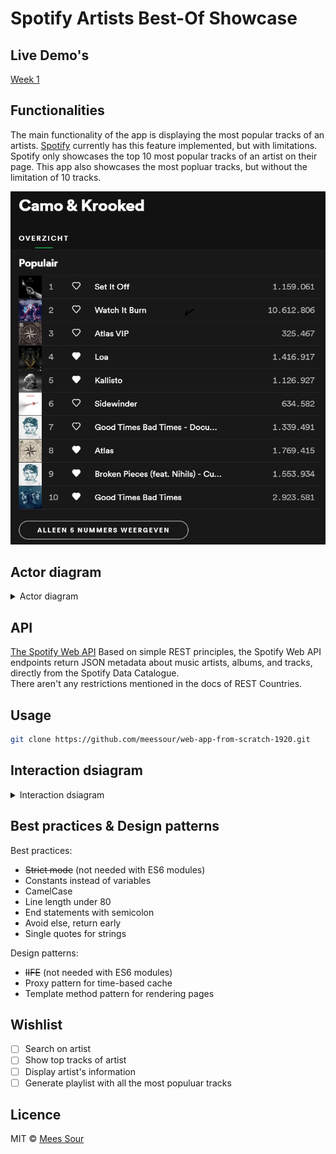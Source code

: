 # Spotify Artists Best-Of Showcase

## Live Demo's

[Week 1](https://meessour.github.io/web-app-from-scratch-1920/week-1)

## Functionalities

The main functionality of the app is displaying the most popular tracks of an artists. [Spotify](https://www.spotify.com/) currently has this feature implemented, but with limitations. Spotify only showcases the top 10 most popular tracks of an artist on their page. This app also showcases the most popluar tracks, but without the limitation of 10 tracks.

![Overview](img\camo_krooked_most_popluar.png)

## Actor diagram
 
<details>
<summary>Actor diagram</summary>

![Actor diagram](../)
</details>

## API

[The Spotify Web API](https://developer.spotify.com/documentation/web-api/) Based on simple REST principles, the Spotify Web API endpoints return JSON metadata about music artists, albums, and tracks, directly from the Spotify Data Catalogue.
<br/>
There aren't any restrictions mentioned in the docs of REST Countries.

## Usage

```bash
git clone https://github.com/meessour/web-app-from-scratch-1920.git
```

## Interaction dsiagram
 
<details>
<summary>Interaction dsiagram</summary>

![Interaction dsiagram](../)
</details>

## Best practices & Design patterns
Best practices:
- ~~Strict mode~~ (not needed with ES6 modules)
- Constants instead of variables
- CamelCase
- Line length under 80
- End statements with semicolon
- Avoid else, return early
- Single quotes for strings

Design patterns:
+ ~~IIFE~~ (not needed with ES6 modules)
+ Proxy pattern for time-based cache
+ Template method pattern for rendering pages

## Wishlist

- [ ] Search on artist
- [ ] Show top tracks of artist
- [ ] Display artist's information
- [ ] Generate playlist with all the most populuar tracks

## Licence
MIT © [Mees Sour](https://github.com/meessour)